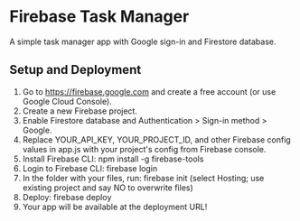 # Firebase Task Manager

A simple task manager app with Google sign-in and Firestore database.

## Setup and Deployment

1. Go to https://firebase.google.com and create a free account (or use Google Cloud Console).
2. Create a new Firebase project.
3. Enable Firestore database and Authentication > Sign-in method > Google.
4. Replace YOUR_API_KEY, YOUR_PROJECT_ID, and other Firebase config values in app.js with your project's config from Firebase console.
5. Install Firebase CLI: npm install -g firebase-tools
6. Login to Firebase CLI: firebase login
7. In the folder with your files, run: firebase init (select Hosting; use existing project and say NO to overwrite files)
8. Deploy: firebase deploy
9. Your app will be available at the deployment URL!

